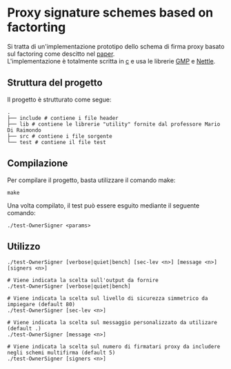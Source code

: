 # Proxy signature schemes based on factorting


Si tratta di un'implementazione prototipo dello schema di firma proxy basato sul factoring come descitto nel [paper](https://www.sciencedirect.com/science/article/abs/pii/S0020019002003678).  
L'implementazione è totalmente scritta in [c](<https://en.wikipedia.org/wiki/C_(programming_language)>) e usa le librerie [GMP](https://gmplib.org) e [Nettle](http://www.lysator.liu.se/~nisse/nettle/).

## Struttura del progetto

Il progetto è strutturato come segue:

```shell
.
├── include # contiene i file header
├── lib # contiene le librerie "utility" fornite dal professore Mario Di Raimondo
├── src # contiene i file sorgente
└── test # contiene il file test
```


## Compilazione

Per compilare il progetto, basta utilizzare il comando make:

```shell
make 
```

Una volta compilato, il test può essere esguito mediante il seguente comando:

```shell
./test-OwnerSigner <params>
```

## Utilizzo

```shell
./test-OwnerSigner [verbose|quiet|bench] [sec-lev <n>] [message <n>] [signers <n>]
```

```shell
# Viene indicata la scelta sull'output da fornire
./test-OwnerSigner [verbose|quiet|bench]
```

```shell
# Viene indicata la scelta sul livello di sicurezza simmetrico da impiegare (default 80)
./test-OwnerSigner [sec-lev <n>]
```

```shell
# Viene indicata la scelta sul messaggio personalizzato da utilizare (default .)
./test-OwnerSigner [message <n>]
```

```shell
# Viene indicata la scelta sul numero di firmatari proxy da includere negli schemi multifirma (default 5)
./test-OwnerSigner [signers <n>]
```


